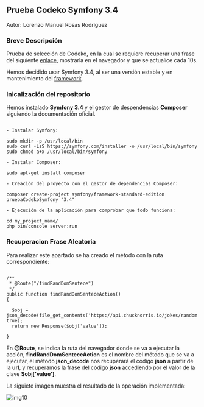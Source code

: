 
## **Prueba Codeko Symfony 3.4** ##

Autor: Lorenzo Manuel Rosas Rodríguez

### Breve Descripción
Prueba de selección de Codeko, en la cual se requiere recuperar una frase del siguiente [enlace](https://api.chucknorris.io/jokes/random), mostrarla en el navegador y que se actualice cada 10s.

Hemos decidido usar Symfony 3.4, al ser una versión estable y en mantenimiento del [framework](https://symfony.com/doc/3.4/setup.html).

### Inicalización del repositorio

Hemos instalado **Symfony 3.4** y el gestor de despendencias **Composer** siguiendo la documentación oficial.

```

- Instalar Symfony:

sudo mkdir -p /usr/local/bin
sudo curl -LsS https://symfony.com/installer -o /usr/local/bin/symfony
sudo chmod a+x /usr/local/bin/symfony

- Instalar Composer:

sudo apt-get install composer

- Creación del proyecto con el gestor de dependencias Composer:

composer create-project symfony/framework-standard-edition pruebaCodekoSymfony "3.4"

- Ejecución de la aplicación para comprobar que todo funciona:

cd my_project_name/
php bin/console server:run

```

### Recuperacion Frase Aleatoria

Para realizar este apartado se ha creado el método con la ruta correspondiente:

```

/**
 * @Route("/findRandDomSentece")
 */
public function findRandDomSenteceAction()
{

  $obj = json_decode(file_get_contents('https://api.chucknorris.io/jokes/random'), true);
  return new Response($obj['value']);

}

```

En **@Route**, se indica la ruta del navegador donde se va a ejecutar la acción, **findRandDomSenteceAction** es el nombre del método que se va a ejecutar, el método **json_decode** nos recuperará el código **json** a partir de la **url**, y recuperamos la frase del código **json** accediendo por el valor de la clave **$obj['value']**.

La siguiete imagen muestra el resultado de la operación implementada:

![img10](https://www.dropbox.com/s/dgnj4b6j3px4wdw/imgInicio.png?dl=1)
